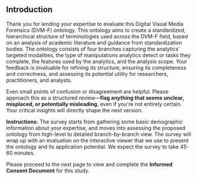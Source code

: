 ## Introduction

Thank you for lending your expertise to evaluate this Digital Visual Media Forensics (DVM-F) ontology. This ontology aims to create a standardized, hierarchical structure of terminologies used across the DVM-F field, based on an analysis of academic literature and guidance from standardization bodies. The ontology consists of four branches capturing the analytics' targeted modalities, the type of manipulations analytics detect or tasks they complete, the features used by the analytics, and the analysis scope. Your feedback is invaluable for refining its structure, ensuring its completeness and correctness, and assessing its potential utility for researchers, practitioners, and analysts.

Even small points of confusion or disagreement are helpful. Please approach this as a structured review—**flag anything that seems unclear, misplaced, or potentially misleading**, even if you're not entirely certain. Your critical insights will directly shape the next version.

**Instructions:** The survey starts from gathering some basic demographic information about your expertise, and moves into assessing the proposed ontology from high-level to detailed branch-by-branch view. The survey will wrap up with an evaluation on the interactive viewer that we use to present the ontology and its application potential. We expect the survey to take 45-60 minutes.

Please proceed to the next page to view and complete the **Informed Consent Document** for this study. 
